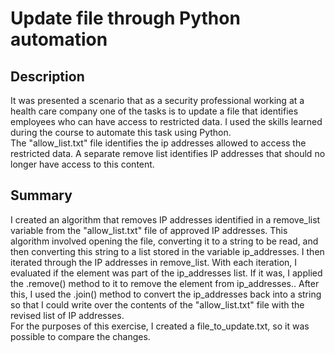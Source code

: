 # Update file through Python automation

## Description
It was presented a scenario that as a security professional working at a
health care company one of the tasks is to update a file that identifies
employees who can have access to restricted data. I used the skills learned
during the course to automate this task using Python.  
The "allow_list.txt" file identifies the ip addresses allowed to access the 
restricted data. A separate remove list identifies IP addresses that should 
no longer have access to this content. 

## Summary
I created an algorithm that removes IP addresses identified in a remove_list 
variable from the "allow_list.txt" file of approved IP addresses. This 
algorithm involved opening the file, converting it to a string to be read, 
and then converting this string to a list stored in the variable ip_addresses. 
I then iterated through the IP addresses in remove_list. With each iteration, 
I evaluated if the element was part of the ip_addresses list. If it was, I 
applied the .remove() method to it to remove the element from ip_addresses.. 
After this, I used the .join() method to convert the ip_addresses back into 
a string so that I could write over the contents of the "allow_list.txt" file 
with the revised list of IP addresses.  
For the purposes of this exercise, I created a file_to_update.txt, so it was 
possible to compare the changes.



